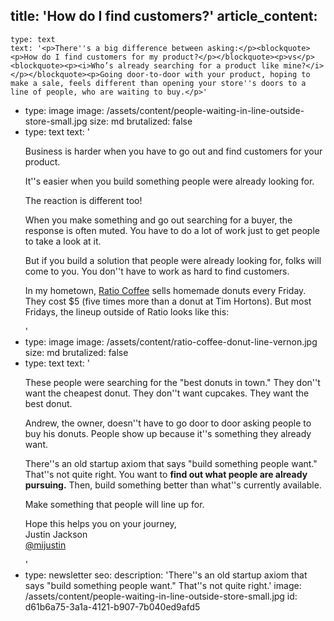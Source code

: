title: 'How do I find customers?'
article_content:
  -
    type: text
    text: '<p>There''s a big difference between asking:</p><blockquote><p>How do I find customers for my product?</p></blockquote><p>vs</p><blockquote><p><i>Who’s already searching for a product like mine?</i></p></blockquote><p>Going door-to-door with your product, hoping to make a sale, feels different than opening your store''s doors to a line of people, who are waiting to buy.</p>'
  -
    type: image
    image: /assets/content/people-waiting-in-line-outside-store-small.jpg
    size: md
    brutalized: false
  -
    type: text
    text: '<p>Business is harder when you have to go out and find customers for your product.</p><p>It''s easier when you build something people were already looking for.</p><p>The reaction is different too!</p><p>When you make something and go out searching for a buyer, the response is often muted. You have to do a lot of work just to get people to take a look at it.</p><p>But if you build a solution that people were already looking for, folks will come to you. You don''t have to work as hard to find customers.</p><p>In my hometown, <a href="https://www.ratiocoffee.ca/">Ratio Coffee</a> sells homemade donuts every Friday. They cost $5 (five times more than a donut at Tim Hortons). But most Fridays, the lineup outside of Ratio looks like this:</p>'
  -
    type: image
    image: /assets/content/ratio-coffee-donut-line-vernon.jpg
    size: md
    brutalized: false
  -
    type: text
    text: '<p>These people were searching for the "best donuts in town." They don''t want the cheapest donut. They don''t want cupcakes. They want the best donut.</p><p>Andrew, the owner, doesn''t have to go door to door asking people to buy his donuts. People show up because it''s something they already want.</p><p>There''s an old startup axiom that says "build something people want." That''s not quite right. You want to <strong>find out what people are already pursuing.</strong> Then, build something better than what''s currently available.</p><p>Make something that people will line up for.</p><p>Hope this helps you on your journey,<br>Justin Jackson<br><a href="https://twitter.com/mijustin">@mijustin</a></p>'
  -
    type: newsletter
seo:
  description: 'There''s an old startup axiom that says "build something people want." That''s not quite right.'
  image: /assets/content/people-waiting-in-line-outside-store-small.jpg
id: d61b6a75-3a1a-4121-b907-7b040ed9afd5
